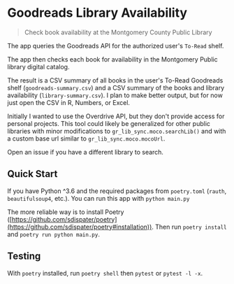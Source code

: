 # Goodreads Library Availability

> Check book availability at the Montgomery County Public Library

The app queries the Goodreads API for the authorized user's `To-Read` shelf.

The app then checks each book for availability in the Montgomery Public library digital catalog.

The result is a CSV summary of all books in the user's To-Read Goodreads shelf (`goodreads-summary.csv`) and a CSV summary of the books and library availability (`library-summary.csv`). I plan to make better output, but for now just open the CSV in R, Numbers, or Excel.

Initially I wanted to use the Overdrive API, but they don't provide access for personal projects. This tool could likely be generalized for other public libraries with minor modifications to `gr_lib_sync.moco.searchLib()` and with a custom base url similar to `gr_lib_sync.moco.mocoUrl`.

Open an issue if you have a different library to search.

## Quick Start

If you have Python ^3.6 and the required packages from `poetry.toml` (`rauth`, `beautifulsoup4`, etc.). You can run this app with `python main.py`

The more reliable way is to install Poetry ([https://github.com/sdispater/poetry](https://github.com/sdispater/poetry#installation)). Then run `poetry install` and `poetry run python main.py`.

## Testing

With `poetry` installed, run `poetry shell` then `pytest` or `pytest -l -x`.
